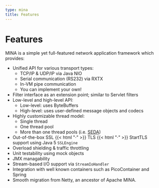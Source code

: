 ```yaml
---
type: mina
title: Features
---
```

           
# Features

MINA is a simple yet full-featured network application framework which provides:

* Unified API for various transport types:
    * TCP/IP & UDP/IP via Java NIO
    * Serial communication (RS232) via RXTX
    * In-VM pipe communication
    * You can implement your own!
* Filter interface as an extension point; similar to Servlet filters
* Low-level and high-level API:
    * Low-level: uses ByteBuffers
    * High-level: uses user-defined message objects and codecs
* Highly customizable thread model:
    * Single thread
    * One thread pool
    * More than one thread pools (i.e. [SEDA](https://web.archive.org/web/20061208181754/http://www.eecs.harvard.edu/~mdw/papers/mdw-phdthesis.pdf))
* Out-of-the-box SSL {{< html "&middot;" >}} TLS {{< html "&middot;" >}} StartTLS support using Java 5 `SSLEngine`
* Overload shielding & traffic throttling
* Unit testability using mock objects
* JMX managability
* Stream-based I/O support via `StreamIoHandler`
* Integration with well known containers such as PicoContainer and Spring
* Smooth migration from Netty, an ancestor of Apache MINA.
